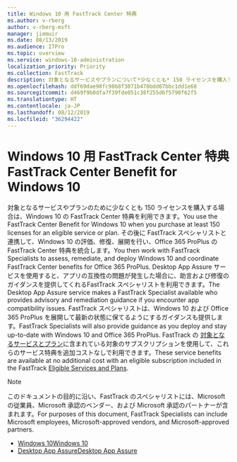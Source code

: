 ```yaml
---
title: Windows 10 用 FastTrack Center 特典
ms.author: v-rberg
author: v-rberg-msft
manager: jimmuir
ms.date: 08/13/2019
ms.audience: ITPro
ms.topic: overview
ms.service: windows-10-administration
localization_priority: Priority
ms.collection: FastTrack
description: 対象となるサービスやプランについて*少なくとも* 150 ライセンスを購入する場合は、Windows 10 用 FastTrack Center 特典を利用できます。
ms.openlocfilehash: ddf69dae98fc9868f3071b470bdd67bbc1dd1e68
ms.sourcegitcommit: d469f9b0dfa7f39fde051c38f255d6f5790f62f5
ms.translationtype: HT
ms.contentlocale: ja-JP
ms.lasthandoff: 08/12/2019
ms.locfileid: "36294422"
---
```

# <a name="fasttrack-center-benefit-for-windows-10"></a><span data-ttu-id="793cd-103">Windows 10 用 FastTrack Center 特典</span><span class="sxs-lookup"><span data-stu-id="793cd-103">FastTrack Center Benefit for Windows 10</span></span>

<span data-ttu-id="793cd-104">対象となるサービスやプランのために少なくとも 150 ライセンスを購入する場合は、Windows 10 の FastTrack Center 特典を利用できます。</span><span class="sxs-lookup"><span data-stu-id="793cd-104">You use the FastTrack Center Benefit for Windows 10 when you purchase  at least  150 licenses for an eligible service or plan.</span></span> <span data-ttu-id="793cd-105">その後に FastTrack スペシャリストと連携して、Windows 10 の評価、修復、展開を行い、Office 365 ProPlus の FastTrack Center 特典を統合します。</span><span class="sxs-lookup"><span data-stu-id="793cd-105">You then work with FastTrack Specialists to assess, remediate, and deploy Windows 10 and coordinate FastTrack Center benefits for Office 365 ProPlus.</span></span> <span data-ttu-id="793cd-106">Desktop App Assure サービスを使用すると、アプリの互換性の問題が発生した場合に、助言および修復のガイダンスを提供してくれるFastTrack スペシャリストを利用できます。</span><span class="sxs-lookup"><span data-stu-id="793cd-106">The Desktop App Assure service makes a FastTrack Specialist available who provides advisory and remediation guidance if you encounter app compatibility issues.</span></span>  <span data-ttu-id="793cd-107">FastTrack スペシャリストは、Windows 10 および Office 365 ProPlus を展開して最新の状態に保てるようにするガイダンスも提供します。</span><span class="sxs-lookup"><span data-stu-id="793cd-107">FastTrack Specialists will also provide guidance as you deploy and stay up-to-date with Windows 10 and Office 365 ProPlus.</span></span> <span data-ttu-id="793cd-108">FastTrack の [対象となるサービスとプラン](M365-eligible-services-and-plans.md)に含まれている対象のサブスクリプションを使用して、これらのサービス特典を追加コストなしで利用できます。</span><span class="sxs-lookup"><span data-stu-id="793cd-108">These service benefits are available at no additional cost with an eligible subscription included in the FastTrack [Eligible Services and Plans](M365-eligible-services-and-plans.md).</span></span>
  
> [!NOTE]
> <span data-ttu-id="793cd-109">このドキュメントの目的に沿い、FastTrack のスペシャリストには、Microsoft の従業員、Microsoft 承認のベンダー、および Microsoft 承認のパートナーが含まれます。</span><span class="sxs-lookup"><span data-stu-id="793cd-109">For purposes of this document, FastTrack Specialists can include Microsoft employees, Microsoft-approved vendors, and Microsoft-approved partners.</span></span> 
    
- [<span data-ttu-id="793cd-110">Windows 10</span><span class="sxs-lookup"><span data-stu-id="793cd-110">Windows 10</span></span>](Win-10-fasttrack-benefit-for-Windows-10.md)
- [<span data-ttu-id="793cd-111">Desktop App Assure</span><span class="sxs-lookup"><span data-stu-id="793cd-111">Desktop App Assure</span></span>](Win-10-desktop-app-assure.md)
  

  

 